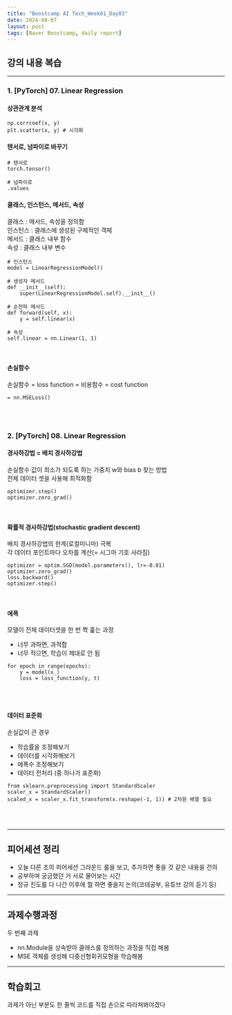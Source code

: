 ```yaml
---
title: "Boostcamp AI Tech_Week01_Day03"
date: 2024-08-07
layout: post
tags: [Naver Boostcamp, daily report]
---
```


## 강의 내용 복습

***

### 1. [PyTorch] 07. Linear Regression

#### 상관관계 분석   

```
np.corrcoef(x, y)
plt.scatter(x, y) # 시각화
```

#### 텐서로, 넘파이로 바꾸기

```
# 텐서로
torch.tensor()

# 넘파이로
.values
```

#### 클래스, 인스턴스, 메서드, 속성  
클래스 : 메서드, 속성을 정의함   
인스턴스 : 클래스에 생성된 구체적인 객체  
메서드 : 클래스 내부 함수  
속성 :  클래스 내부 변수  

```
# 인스턴스
model = LinearRegressionModel()

# 생성자 메서드
def __init__(self):
    super(LinearRegressionModel.self).__init__()

# 순전파 메서드
def forward(self, x):
    y = self.linear(x)

# 속성
self.linear = nn.Linear(1, 1)
```
<br>

#### 손실함수
손실함수 = loss function = 비용함수 = cost function

```
= nn.MSELoss()
```

<br><br>

### 2. [PyTorch] 08. Linear Regression  

#### 경사하강법 = 배치 경사하강법
손실함수 값이 최소가 되도록 하는 가중치 w와 bias b 찾는 방법  
전체 데이터 셋을 사용해 최적화함

```
optimizer.step()
optimizer.zero_grad()
```

<br>

#### 확률적 경사하강법(stochastic gradient descent)
배치 경사하강법의 한계(로컬미니마) 극복  
각 데이터 포인트마다 오차를 계산(= 시그마 기호 사라짐)

```
optimizer = optim.SGD(model.parameters(), lr=-0.01)
optimizer.zero_grad()
loss.backward()
optimizer.step()
``` 

<br>

#### 에폭  
모델이 전체 데이터셋을 한 번 쫙 훑는 과정

- 너무 과하면, 과적합  
- 너무 적으면, 학습이 제대로 안 됨  

```
for epoch in range(epochs):
    y = model(x_)
    loss = loss_function(y, t)
```

<br><br>

#### 데이터 표준화

손실값이 큰 경우  
- 학습률을 조정해보기
- 데이터를 시각화해보기
- 에폭수 조정해보기  
- 데이터 전처리 (중 하나가 표준화)

```
from sklearn.preprocessing import StandardScaler
scaler_x = StandardScaler()
scaled_x = scaler_x.fit_transform(x.reshape(-1, 1)) # 2차원 배열 필요
```
<br><br>


***


## 피어세션 정리  
- 오늘 다른 조의 피어세션 그라운드 룰을 보고, 추가하면 좋을 것 같은 내용을 건의
- 공부하며 궁금했던 거 서로 물어보는 시간  
- 정규 진도를 다 나간 이후에 뭘 하면 좋을지 논의(코테공부, 유튜브 강의 듣기 등)  


***

## 과제수행과정  
두 번째 과제
- nn.Module을 상속받아 클래스를 정의하는 과정을 직접 해봄
- MSE 객체를 생성해 다중선형회귀모형을 학습해봄

***

## 학습회고  
과제가 아닌 부분도 한 줄씩 코드를 직접 손으로 따라쳐봐야겠다
<br><br>